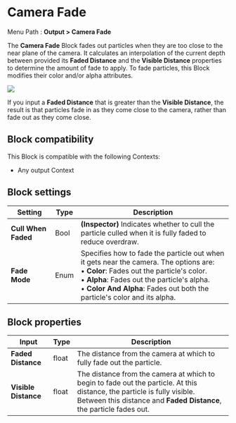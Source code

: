 # Camera Fade

Menu Path : **Output > Camera Fade**

The **Camera Fade** Block fades out particles when they are too close to the near plane of the camera. It calculates an interpolation of the current depth between provided its **Faded Distance** and the **Visible Distance** properties to determine the amount of fade to apply. To fade particles, this Block modifies their color and/or alpha attributes.

![](Images/Block-CameraFadeExample.gif)

If you input a **Faded Distance** that is greater than the **Visible Distance**, the result is that particles fade in as they come close to the camera, rather than fade out as they come close.

## Block compatibility

This Block is compatible with the following Contexts:

- Any output Context

## Block settings

| **Setting**         | **Type** | **Description**                                              |
| ------------------- | -------- | ------------------------------------------------------------ |
| **Cull When Faded** | Bool     | **(Inspector)** Indicates whether to cull the particle culled when it is fully faded to reduce overdraw. |
| **Fade Mode**       | Enum     | Specifies how to fade the particle out when it gets near the camera. The options are:<br/>&#8226; **Color**: Fades out the particle's color.<br/>&#8226; **Alpha**: Fades out the particle's alpha.<br/>&#8226; **Color And Alpha**: Fades out both the particle's color and its alpha. |

## Block properties

| **Input**            | **Type** | **Description**                                              |
| -------------------- | -------- | ------------------------------------------------------------ |
| **Faded Distance**   | float    | The distance from the camera at which to fully fade out the particle. |
| **Visible Distance** | float    | The distance from the camera at which to begin to fade out the particle. At this distance, the particle is fully visible. Between this distance and **Faded Distance**, the particle fades out. |
